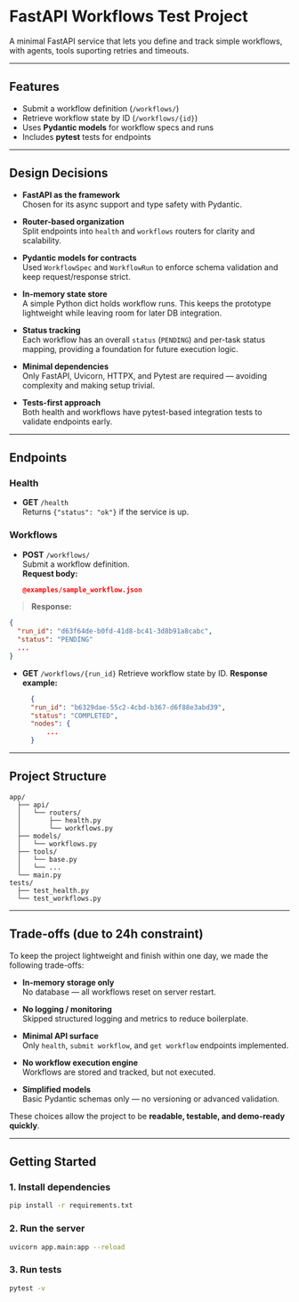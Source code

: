 # FastAPI Workflows Test Project

A minimal FastAPI service that lets you define and track simple workflows, with agents, tools suporting retries and timeouts.

---

## Features

- Submit a workflow definition (`/workflows/`)
- Retrieve workflow state by ID (`/workflows/{id}`)
- Uses **Pydantic models** for workflow specs and runs
- Includes **pytest** tests for endpoints

---

## Design Decisions

- **FastAPI as the framework**  
  Chosen for its async support and type safety with Pydantic.

- **Router-based organization**  
  Split endpoints into `health` and `workflows` routers for clarity and scalability.

- **Pydantic models for contracts**  
  Used `WorkflowSpec` and `WorkflowRun` to enforce schema validation and keep request/response strict.

- **In-memory state store**  
  A simple Python dict holds workflow runs. This keeps the prototype lightweight while leaving room for later DB integration.

- **Status tracking**  
  Each workflow has an overall `status` (`PENDING`) and per-task status mapping, providing a foundation for future execution logic.

- **Minimal dependencies**  
  Only FastAPI, Uvicorn, HTTPX, and Pytest are required — avoiding complexity and making setup trivial.

- **Tests-first approach**  
  Both health and workflows have pytest-based integration tests to validate endpoints early.

---

## Endpoints

### Health
- **GET** `/health`  
  Returns `{"status": "ok"}` if the service is up.

### Workflows
- **POST** `/workflows/`  
  Submit a workflow definition.  
  **Request body:**
  ```json
  @examples/sample_workflow.json
  ```

> **Response:**

```json
{
  "run_id": "d63f64de-b0fd-41d8-bc41-3d8b91a8cabc",
  "status": "PENDING"
  ...
}
```

* **GET** `/workflows/{run_id}`
  Retrieve workflow state by ID.
  **Response example:**

  ```json
    {
    "run_id": "b6329dae-55c2-4cbd-b367-d6f88e3abd39",
    "status": "COMPLETED",
    "nodes": {
        ...
    }
  ```

---

## Project Structure

```
app/
  ├── api/
  │   └── routers/
  │       ├── health.py
  │       └── workflows.py
  ├── models/
  │   └── workflows.py
  ├── tools/
  │   └── base.py
  │   └── ...
  └── main.py
tests/
  ├── test_health.py
  └── test_workflows.py
```

---

## Trade-offs (due to 24h constraint)

To keep the project lightweight and finish within one day, we made the following trade-offs:

- **In-memory storage only**  
  No database — all workflows reset on server restart.

- **No logging / monitoring**  
  Skipped structured logging and metrics to reduce boilerplate.

- **Minimal API surface**  
  Only `health`, `submit workflow`, and `get workflow` endpoints implemented.

- **No workflow execution engine**  
  Workflows are stored and tracked, but not executed.

- **Simplified models**  
  Basic Pydantic schemas only — no versioning or advanced validation.

These choices allow the project to be **readable, testable, and demo-ready quickly**.

---

## Getting Started

### 1. Install dependencies

```bash
pip install -r requirements.txt
```

### 2. Run the server

```bash
uvicorn app.main:app --reload
```


### 3. Run tests

```bash
pytest -v
```
